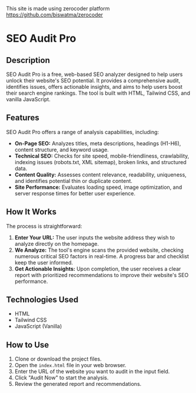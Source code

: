 This site is made using zerocoder platform https://github.com/biswatma/zerocoder

# SEO Audit Pro

## Description

SEO Audit Pro is a free, web-based SEO analyzer designed to help users unlock their website's SEO potential. It provides a comprehensive audit, identifies issues, offers actionable insights, and aims to help users boost their search engine rankings. The tool is built with HTML, Tailwind CSS, and vanilla JavaScript.

## Features

SEO Audit Pro offers a range of analysis capabilities, including:

*   **On-Page SEO:** Analyzes titles, meta descriptions, headings (H1-H6), content structure, and keyword usage.
*   **Technical SEO:** Checks for site speed, mobile-friendliness, crawlability, indexing issues (robots.txt, XML sitemap), broken links, and structured data.
*   **Content Quality:** Assesses content relevance, readability, uniqueness, and identifies potential thin or duplicate content.
*   **Site Performance:** Evaluates loading speed, image optimization, and server response times for better user experience.

## How It Works

The process is straightforward:

1.  **Enter Your URL:** The user inputs the website address they wish to analyze directly on the homepage.
2.  **We Analyze:** The tool's engine scans the provided website, checking numerous critical SEO factors in real-time. A progress bar and checklist keep the user informed.
3.  **Get Actionable Insights:** Upon completion, the user receives a clear report with prioritized recommendations to improve their website's SEO performance.

## Technologies Used

*   HTML
*   Tailwind CSS
*   JavaScript (Vanilla)

## How to Use

1.  Clone or download the project files.
2.  Open the `index.html` file in your web browser.
3.  Enter the URL of the website you want to audit in the input field.
4.  Click "Audit Now" to start the analysis.
5.  Review the generated report and recommendations.
